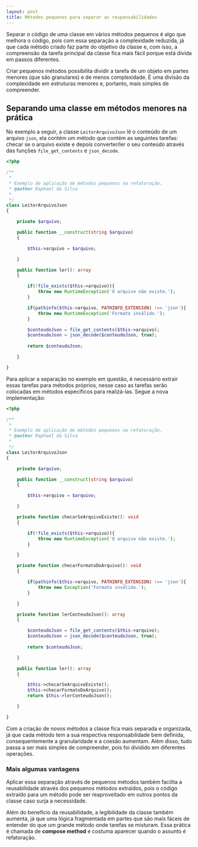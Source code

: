 ```yaml
---
layout: post
title: Métodos pequenos para separar as responsabilidades
---
```


Separar o código de uma classe em vários métodos pequenos é algo que melhora o código, pois com essa separação a complexidade reduzida, já que cada método criado faz parte do objetivo da classe e, com isso, a compreensão da tarefa principal da classe fica mais fácil porque está divida em passos diferentes. 

Criar pequenos métodos possibilita dividir a tarefa de um objeto em partes menores (que são granulares) e de menos complexidade. É uma divisão da complexidade em estruturas menores e, portanto, mais simples de compreender.

## Separando uma classe em métodos menores na prática

No exemplo a seguir, a classe ```LeitorArquivoJson``` lê o conteúdo de um arquivo ```json```, ela contém um método que contém as seguintes tarefas: checar se o arquivo existe e depois converter/ler o seu conteúdo através das funções ```file_get_contents``` e ```json_decode```.

```php
<?php

/**
 *
 * Exemplo de aplicação de métodos pequenos na refatoração.
 * @author Raphael da Silva
 *
 */
class LeitorArquivoJson
{

    private $arquivo;

    public function __construct(string $arquivo)
    {

        $this->arquivo = $arquivo;

    }

    public function ler(): array
    {

        if(!file_exists($this->arquivo)){
            throw new RuntimeException('O arquivo não existe.');
        }

        if(pathinfo($this->arquivo, PATHINFO_EXTENSION) !== 'json'){
            throw new RuntimeException('Formato inválido.');
        }

        $conteudoJson = file_get_contents($this->arquivo);
        $conteudoJson = json_decode($conteudoJson, true);
        
        return $conteudoJson;

    }

}
```

Para aplicar a separação no exemplo em questão, é necessário extrair essas tarefas para métodos próprios, nesse caso as tarefas serão colocadas em métodos específicos para realizá-las. Segue a nova implementação:

```php
<?php

/**
 *
 * Exemplo de aplicação de métodos pequenos na refatoração.
 * @author Raphael da Silva
 *
 */
class LeitorArquivoJson
{

    private $arquivo;

    public function __construct(string $arquivo)
    {

        $this->arquivo = $arquivo;

    }

    private function checarSeArquivoExiste(): void
    {

        if(!file_exists($this->arquivo)){
            throw new RuntimeException('O arquivo não existe.');
        }

    }

    private function checarFormatoDoArquivo(): void
    {

        if(pathinfo($this->arquivo, PATHINFO_EXTENSION) !== 'json'){
            throw new Exception('Formato inválido.');
        }

    }

    private function lerConteudoJson(): array
    {

        $conteudoJson = file_get_contents($this->arquivo);
        $conteudoJson = json_decode($conteudoJson, true);
        
        return $conteudoJson;

    }

    public function ler(): array
    {

        $this->checarSeArquivoExiste();
        $this->checarFormatoDoArquivo();
        return $this->lerConteudoJson();

    }

}
```

Com a criação de novos métodos a classe fica mais separada e organizada, já que cada método tem a sua respectiva responsabilidade bem definida, consequentemente a granularidade e a coesão aumentam. Além disso, tudo passa a ser mais simples de compreender, pois foi dividido em diferentes operações.

### Mais algumas vantagens

Aplicar essa separação através de pequenos métodos também facilita a reusabilidade através dos pequenos métodos extraídos, pois o código extraído para um método pode ser reaproveitado em outros pontos da classe caso surja a necessidade.

Além do benefício da reusabilidade, a legibilidade da classe também aumenta, já que uma lógica fragmentada em partes que são mais fáceis de entender do que um grande método onde tarefas se misturam. Essa prática é chamada de **compose method** e costuma aparecer quando o assunto é refatoração.